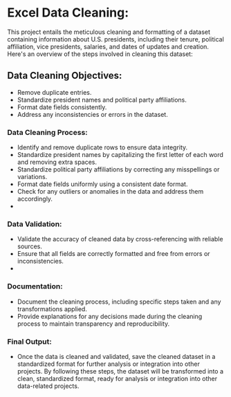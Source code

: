 # Excel Data Cleaning:

This project entails the meticulous cleaning and formatting of a dataset containing information about U.S. presidents, including their tenure, political affiliation, vice presidents, salaries, and dates of updates and creation. Here's an overview of the steps involved in cleaning this dataset:

## Data Cleaning Objectives:

- Remove duplicate entries.
- Standardize president names and political party affiliations.
- Format date fields consistently.
- Address any inconsistencies or errors in the dataset.
  
### Data Cleaning Process:
- Identify and remove duplicate rows to ensure data integrity.
- Standardize president names by capitalizing the first letter of each word and removing extra spaces.
- Standardize political party affiliations by correcting any misspellings or variations.
- Format date fields uniformly using a consistent date format.
- Check for any outliers or anomalies in the data and address them accordingly.
- 
### Data Validation:

- Validate the accuracy of cleaned data by cross-referencing with reliable sources.
- Ensure that all fields are correctly formatted and free from errors or inconsistencies.
- 
### Documentation:

- Document the cleaning process, including specific steps taken and any transformations applied.
- Provide explanations for any decisions made during the cleaning process to maintain transparency and reproducibility.
  
### Final Output:

- Once the data is cleaned and validated, save the cleaned dataset in a standardized format for further analysis or integration into other projects.
By following these steps, the dataset will be transformed into a clean, standardized format, ready for analysis or integration into other data-related projects.






